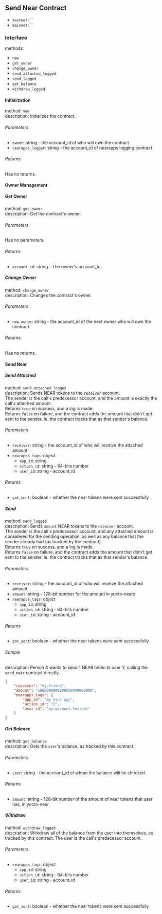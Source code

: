 ## Send Near Contract

- `testnet`: `` 
- `mainnet`: `` 

### Interface

methods:

- `new`
- `get_owner`
- `change_owner`
- `send_attached_logged`
- `send_logged`
- `get_balance`
- `withdraw_logged`


#### Initialization

method: `new`  
description: Initializes the contract.

###### Parameters

- `owner`: string - the account_id of who will own the contract
- `nearapps_logger`: string - the account_id of nearapps logging contract

###### Returns

Has no returns.

#### Owner Management

##### Get Owner

method: `get_owner`  
description: Get the contract's owner.

###### Parameters

Has no parameters.

###### Returns

- `account_id`: string - The owner's account_id.

##### Change Owner

method: `change_owner`  
description: Changes the contract's owner.

###### Parameters

- `new_owner`: string - the account_id of the next owner who will own the contract

###### Returns

Has no returns.


#### Send Near

##### Send Attached

method: `send_attached_logged`  
description: Sends NEAR tokens to the `receiver` account.  
The sender is the call's predecessor account, and the amount is exactly the call's attached amount.  
Returns `true` on success, and a log is made.  
Returns `false` on failure, and the contract adds the amount that didn't get sent to the sender. Ie. the contract tracks that as that sender's balance.

###### Parameters

- `receiver`: string - the account_id of who will receive the attached amount
- `nearapps_tags`: object
    - `app_id`: string
    - `action_id`: string - 64-bits number
    - `user_id`: string - account_id

###### Returns

- `got_sent`: boolean - whether the near tokens were sent successfully

##### Send

method: `send_logged`  
description: Sends `amount` NEAR tokens to the `receiver` account.  
The sender is the call's predecessor account, and any attached amount is considered for the sending operation, as well as any balance that the sender already had (as tracked by the contract).  
Returns `true` on success, and a log is made.  
Returns `false` on failure, and the contract adds the amount that didn't get sent to the sender. Ie. the contract tracks that as that sender's balance.

###### Parameters

- `receiver`: string - the account_id of who will receive the attached amount
- `amount`: string - 128-bit number for the amount in yocto-nears
- `nearapps_tags`: object
    - `app_id`: string
    - `action_id`: string - 64-bits number
    - `user_id`: string - account_id

###### Returns

- `got_sent`: boolean - whether the near tokens were sent successfully

###### Sample

description: Person _X_ wants to send 1 NEAR token to user _Y,_ calling the `send_near` contract directly. 

```json
{
    "receiver": "my.friend",
    "amount": "1000000000000000000000000",
    "nearapps_tags": {
        "app_id": "my nice app",
        "action_id": "2",
        "user_id": "my-account.testnet"
    }
}
```

##### Get Balance

method: `get_balance`  
description: Gets the `user`'s balance, as tracked by this contract.

###### Parameters

- `user`: string - the account_id of whom the balance will be checked

###### Returns

- `amount`: string - 128-bit number of the amount of near tokens that user has, in yocto-near

##### Withdraw

method: `withdraw_logged`  
description: Withdraw all of the balance from the user into themselves, as tracked by this contract. The user is the call's predecessor account.

###### Parameters

- `nearapps_tags`: object
    - `app_id`: string
    - `action_id`: string - 64-bits number
    - `user_id`: string - account_id

###### Returns

- `got_sent`: boolean - whether the near tokens were sent successfully
